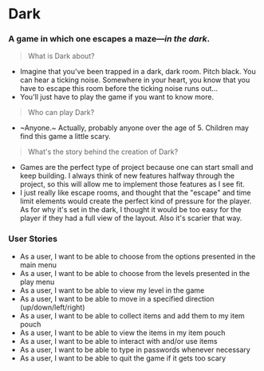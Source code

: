 # Dark

### A game in which one escapes a maze—*in the dark*. 

> What is Dark about?

- Imagine that you've been trapped in a dark, dark room. Pitch black. You can hear a ticking noise. Somewhere in your heart, you know that you have to escape this room before the ticking noise runs out... 
- You'll just have to play the game if you want to know more. 

> Who can play Dark?

- ~Anyone.~ Actually, probably anyone over the age of 5. Children may find this game a little scary. 

> What's the story behind the creation of Dark?

- Games are the perfect type of project because one can start small and keep building. I always think of new features halfway through the project, so this will allow me to implement those features as I see fit. 
- I just really like escape rooms, and thought that the "escape" and time limit elements would create the perfect kind of pressure for the player. As for why it's set in the dark, I thought it would be too easy for the player if they had a full view of the layout. Also it's scarier that way. 

### User Stories

- As a user, I want to be able to choose from the options presented in the main menu
- As a user, I want to be able to choose from the levels presented in the play menu
- As a user, I want to be able to view my level in the game
- As a user, I want to be able to move in a specified direction (up/down/left/right)
- As a user, I want to be able to collect items and add them to my item pouch
- As a user, I want to be able to view the items in my item pouch
- As a user, I want to be able to interact with and/or use items 
- As a user, I want to be able to type in passwords whenever necessary
- As a user, I want to be able to quit the game if it gets too scary
